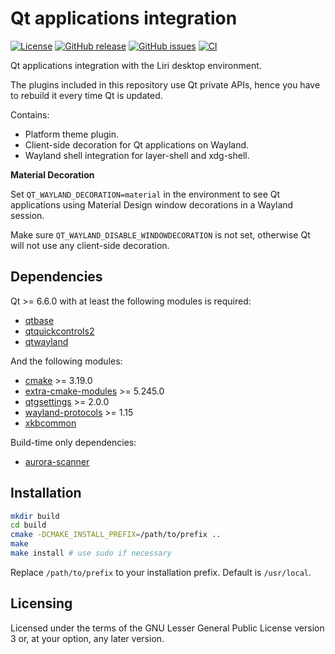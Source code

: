 Qt applications integration
===========================

[![License](https://img.shields.io/badge/license-GPLv3.0-blue.svg)](https://www.gnu.org/licenses/gpl-3.0.html)
[![GitHub release](https://img.shields.io/github/release/lirios/qtintegration.svg)](https://github.com/lirios/qtintegration)
[![GitHub issues](https://img.shields.io/github/issues/lirios/qtintegration.svg)](https://github.com/lirios/qtintegration/issues)
[![CI](https://github.com/lirios/qtintegration/workflows/CI/badge.svg?branch=develop)](https://github.com/lirios/qtintegration/actions?query=workflow%3ACI)

Qt applications integration with the Liri desktop environment.

The plugins included in this repository use Qt private APIs,
hence you have to rebuild it every time Qt is updated.

Contains:

  * Platform theme plugin.
  * Client-side decoration for Qt applications on Wayland.
  * Wayland shell integration for layer-shell and xdg-shell.

**Material Decoration**

Set `QT_WAYLAND_DECORATION=material` in the environment to see Qt applications
using Material Design window decorations in a Wayland session.

Make sure `QT_WAYLAND_DISABLE_WINDOWDECORATION` is not set, otherwise Qt will
not use any client-side decoration.

## Dependencies

Qt >= 6.6.0 with at least the following modules is required:

 * [qtbase](http://code.qt.io/cgit/qt/qtbase.git)
 * [qtquickcontrols2](http://code.qt.io/cgit/qt/qtquickcontrols2.git)
 * [qtwayland](http://code.qt.io/cgit/qt/qtwayland.git)

And the following modules:

 * [cmake](https://gitlab.kitware.com/cmake/cmake) >= 3.19.0
 * [extra-cmake-modules](https://invent.kde.org/frameworks/extra-cmake-modules) >= 5.245.0
 * [qtgsettings](https://github.com/lirios/qtgsettings.git) >= 2.0.0
 * [wayland-protocols](https://gitlab.freedesktop.org/wayland/wayland-protocols) >= 1.15
 * [xkbcommon](https://github.com/xkbcommon/libxkbcommon)

Build-time only dependencies:

 * [aurora-scanner](https://github.com/lirios/aurora-scanner.git)

## Installation

```sh
mkdir build
cd build
cmake -DCMAKE_INSTALL_PREFIX=/path/to/prefix ..
make
make install # use sudo if necessary
```

Replace `/path/to/prefix` to your installation prefix.
Default is `/usr/local`.

## Licensing

Licensed under the terms of the GNU Lesser General Public License version 3 or,
at your option, any later version.
